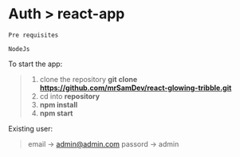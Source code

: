 # Auth > react-app

```
Pre requisites

NodeJs 

```

To start the app:

> 1. clone the repository **git clone https://github.com/mrSamDev/react-glowing-tribble.git**
> 2. cd into **repository**
> 3. **npm install**
> 4. **npm start**

Existing user:

> email -> admin@admin.com
> passord -> admin